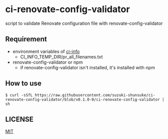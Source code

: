 # ci-renovate-config-validator

script to validate Renovate configuration file with renovate-config-validator

## Requirement

* environment variables of [ci-info](https://github.com/suzuki-shunsuke/ci-info)
  * CI_INFO_TEMP_DIR/pr_all_filenames.txt
* renovate-config-validator or npm
  * if renovate-config-validator isn't installed, it's installed with npm

## How to use

```console
$ curl -sSfL https://raw.githubusercontent.com/suzuki-shunsuke/ci-renovate-config-validator/blob/v0.1.0-0/ci-renovate-config-validator | sh
```

## LICENSE

[MIT](LICENSE)
